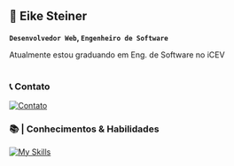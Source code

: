## 🚀  Eike Steiner

**`Desenvolvedor Web`, `Engenheiro de Software`**

<p>Atualmente estou graduando em Eng. de Software no iCEV</p>

#

### 📞 Contato

[![Contato](https://skillicons.dev/icons?i=linkedin)](https://skillicons.dev)


### 📚 | Conhecimentos & Habilidades

[![My Skills](https://skillicons.dev/icons?i=html,css)]()

#

<!--
**eikesteiner/eikesteiner** is a ✨ _special_ ✨ repository because its `README.md` (this file) appears on your GitHub profile.

Here are some ideas to get you started:

- 🔭 I’m currently working on ...
- 🌱 I’m currently learning ...
- 👯 I’m looking to collaborate on ...
- 🤔 I’m looking for help with ...
- 💬 Ask me about ...
- 📫 How to reach me: ...
- 😄 Pronouns: ...
- ⚡ Fun fact: ...
-->
